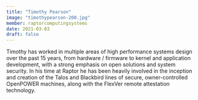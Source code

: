 ```yaml
---
title: "Timothy Pearson"
image: "timothypearson-200.jpg"
member: raptorcomputingsystems
date: 2021-03-03
draft: false
---
```


Timothy has worked in multiple areas of high performance systems design over the past 15 years,
from hardware / firmware to kernel and application development, with a strong emphasis on open solutions and system security.
In his time at Raptor he has been heavily involved in the inception and creation of the Talos and Blackbird lines of secure,
owner-controlled OpenPOWER machines, along with the FlexVer remote attestation technology.
